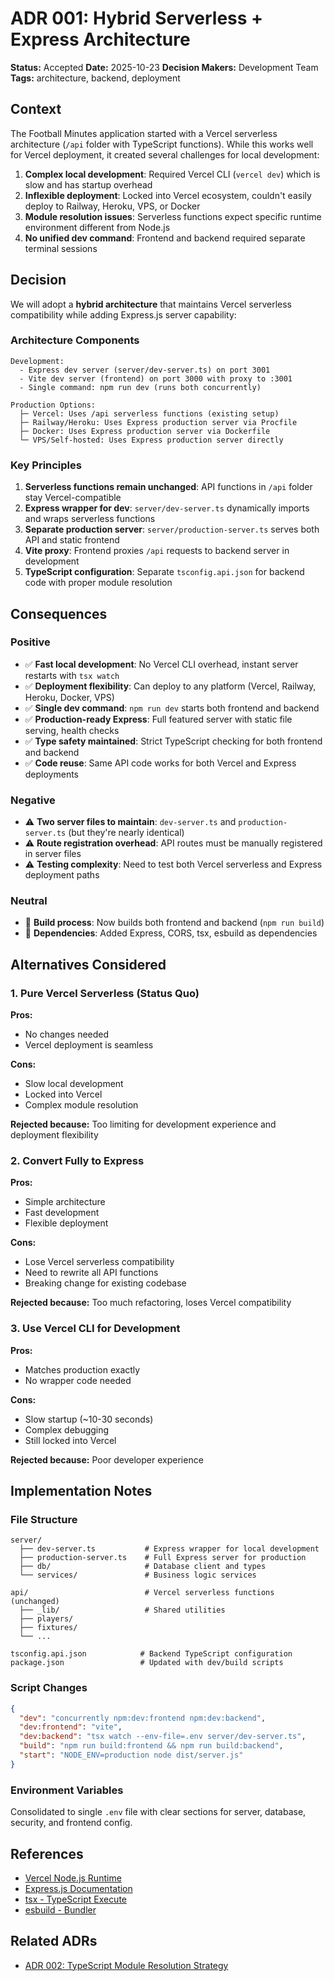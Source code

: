 # ADR 001: Hybrid Serverless + Express Architecture

**Status:** Accepted
**Date:** 2025-10-23
**Decision Makers:** Development Team
**Tags:** architecture, backend, deployment

## Context

The Football Minutes application started with a Vercel serverless architecture (`/api` folder with TypeScript functions). While this works well for Vercel deployment, it created several challenges for local development:

1. **Complex local development**: Required Vercel CLI (`vercel dev`) which is slow and has startup overhead
2. **Inflexible deployment**: Locked into Vercel ecosystem, couldn't easily deploy to Railway, Heroku, VPS, or Docker
3. **Module resolution issues**: Serverless functions expect specific runtime environment different from Node.js
4. **No unified dev command**: Frontend and backend required separate terminal sessions

## Decision

We will adopt a **hybrid architecture** that maintains Vercel serverless compatibility while adding Express.js server capability:

### Architecture Components

```
Development:
  - Express dev server (server/dev-server.ts) on port 3001
  - Vite dev server (frontend) on port 3000 with proxy to :3001
  - Single command: npm run dev (runs both concurrently)

Production Options:
  ├─ Vercel: Uses /api serverless functions (existing setup)
  ├─ Railway/Heroku: Uses Express production server via Procfile
  ├─ Docker: Uses Express production server via Dockerfile
  └─ VPS/Self-hosted: Uses Express production server directly
```

### Key Principles

1. **Serverless functions remain unchanged**: API functions in `/api` folder stay Vercel-compatible
2. **Express wrapper for dev**: `server/dev-server.ts` dynamically imports and wraps serverless functions
3. **Separate production server**: `server/production-server.ts` serves both API and static frontend
4. **Vite proxy**: Frontend proxies `/api` requests to backend server in development
5. **TypeScript configuration**: Separate `tsconfig.api.json` for backend code with proper module resolution

## Consequences

### Positive

- ✅ **Fast local development**: No Vercel CLI overhead, instant server restarts with `tsx watch`
- ✅ **Deployment flexibility**: Can deploy to any platform (Vercel, Railway, Heroku, Docker, VPS)
- ✅ **Single dev command**: `npm run dev` starts both frontend and backend
- ✅ **Production-ready Express**: Full featured server with static file serving, health checks
- ✅ **Type safety maintained**: Strict TypeScript checking for both frontend and backend
- ✅ **Code reuse**: Same API code works for both Vercel and Express deployments

### Negative

- ⚠️ **Two server files to maintain**: `dev-server.ts` and `production-server.ts` (but they're nearly identical)
- ⚠️ **Route registration overhead**: API routes must be manually registered in server files
- ⚠️ **Testing complexity**: Need to test both Vercel serverless and Express deployment paths

### Neutral

- 🔄 **Build process**: Now builds both frontend and backend (`npm run build`)
- 🔄 **Dependencies**: Added Express, CORS, tsx, esbuild as dependencies

## Alternatives Considered

### 1. Pure Vercel Serverless (Status Quo)

**Pros:**
- No changes needed
- Vercel deployment is seamless

**Cons:**
- Slow local development
- Locked into Vercel
- Complex module resolution

**Rejected because:** Too limiting for development experience and deployment flexibility

### 2. Convert Fully to Express

**Pros:**
- Simple architecture
- Fast development
- Flexible deployment

**Cons:**
- Lose Vercel serverless compatibility
- Need to rewrite all API functions
- Breaking change for existing codebase

**Rejected because:** Too much refactoring, loses Vercel compatibility

### 3. Use Vercel CLI for Development

**Pros:**
- Matches production exactly
- No wrapper code needed

**Cons:**
- Slow startup (~10-30 seconds)
- Complex debugging
- Still locked into Vercel

**Rejected because:** Poor developer experience

## Implementation Notes

### File Structure

```
server/
  ├── dev-server.ts           # Express wrapper for local development
  ├── production-server.ts    # Full Express server for production
  ├── db/                     # Database client and types
  └── services/               # Business logic services

api/                          # Vercel serverless functions (unchanged)
  ├── _lib/                   # Shared utilities
  ├── players/
  ├── fixtures/
  └── ...

tsconfig.api.json            # Backend TypeScript configuration
package.json                 # Updated with dev/build scripts
```

### Script Changes

```json
{
  "dev": "concurrently npm:dev:frontend npm:dev:backend",
  "dev:frontend": "vite",
  "dev:backend": "tsx watch --env-file=.env server/dev-server.ts",
  "build": "npm run build:frontend && npm run build:backend",
  "start": "NODE_ENV=production node dist/server.js"
}
```

### Environment Variables

Consolidated to single `.env` file with clear sections for server, database, security, and frontend config.

## References

- [Vercel Node.js Runtime](https://vercel.com/docs/runtimes/node-js)
- [Express.js Documentation](https://expressjs.com/)
- [tsx - TypeScript Execute](https://github.com/privatenumber/tsx)
- [esbuild - Bundler](https://esbuild.github.io/)

## Related ADRs

- [ADR 002: TypeScript Module Resolution Strategy](./002-typescript-module-resolution.md)
